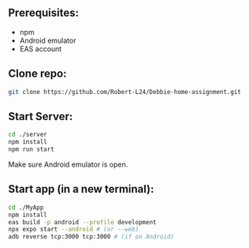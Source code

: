 ## Prerequisites:
- npm
- Android emulator
- EAS account

## Clone repo:
```bash
git clone https://github.com/Robert-L24/Debbie-home-assignment.git
```

## Start Server:
```bash
cd ./server
npm install
npm run start
```

Make sure Android emulator is open.

## Start app (in a new terminal):
```bash
cd ./MyApp
npm install
eas build -p android --profile development
npx expo start --android # (or --web)
adb reverse tcp:3000 tcp:3000 # (if on Android)
```
